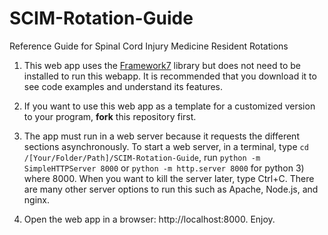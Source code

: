 # SCIM-Rotation-Guide
Reference Guide for Spinal Cord Injury Medicine Resident Rotations

1. This web app uses the [Framework7](https://framework7.io) library but does not need to be installed to run this webapp. It is recommended that you download it to see code examples and understand its features.

2. If you want to use this web app as a template for a customized version to your program, **fork** this repository first. 

3. The app must run in a web server because it requests the different sections asynchronously. To start a web server, in a terminal, type ```cd /[Your/Folder/Path]/SCIM-Rotation-Guide```, run ```python -m SimpleHTTPServer 8000``` or ```python -m http.server 8000``` for python 3) where 8000.  When you want to kill the server later, type Ctrl+C. There are many other server options to run this such as Apache, Node.js, and nginx. 

4. Open the web app in a browser: http://localhost:8000. Enjoy.
